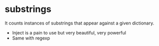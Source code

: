 # substrings
It counts instances of substrings that appear against a given dictionary.

- Inject is a pain to use but very beautiful, very powerful
- Same with regexp
